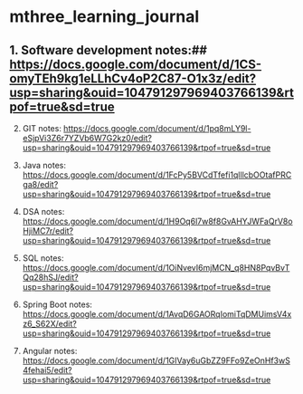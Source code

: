 # mthree_learning_journal

## 1. Software development notes:## https://docs.google.com/document/d/1CS-omyTEh9kg1eLLhCv4oP2C87-O1x3z/edit?usp=sharing&ouid=104791297969403766139&rtpof=true&sd=true

2. GIT notes: https://docs.google.com/document/d/1pq8mLY9l-eSjpVi3Z6r7YZVb6W7G2kz0/edit?usp=sharing&ouid=104791297969403766139&rtpof=true&sd=true

3. Java notes: https://docs.google.com/document/d/1FcPy5BVCdTfefi1qlllcbOOtafPRCga8/edit?usp=sharing&ouid=104791297969403766139&rtpof=true&sd=true

4. DSA notes: https://docs.google.com/document/d/1H9Oq6l7w8f8GvAHYJWFaQrV8oHjiMC7r/edit?usp=sharing&ouid=104791297969403766139&rtpof=true&sd=true

5. SQL notes: https://docs.google.com/document/d/1OiNvevI6mjMCN_q8HN8PqvBvTQq28hSJ/edit?usp=sharing&ouid=104791297969403766139&rtpof=true&sd=true

6. Spring Boot notes: https://docs.google.com/document/d/1AvqD6GAORqIomiTqDMUimsV4xz6_S62X/edit?usp=sharing&ouid=104791297969403766139&rtpof=true&sd=true

7. Angular notes: https://docs.google.com/document/d/1GIVay6uGbZZ9FFo9ZeOnHf3wS4fehai5/edit?usp=sharing&ouid=104791297969403766139&rtpof=true&sd=true

